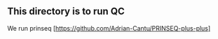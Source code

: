 ## This directory is to run QC 

We run prinseq [https://github.com/Adrian-Cantu/PRINSEQ-plus-plus]


